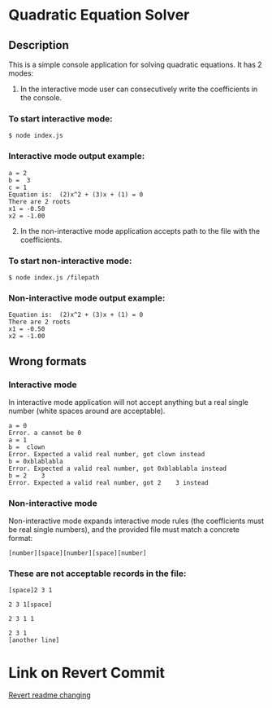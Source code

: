 # Quadratic Equation Solver

## Description 

This is a simple console application for solving quadratic equations. It has 2 modes:

1. In the interactive mode user can consecutively write the coefficients in the console.

### To start interactive mode:
```
$ node index.js
```

### Interactive mode output example:

```
a = 2
b =  3
c = 1
Equation is:  (2)x^2 + (3)x + (1) = 0
There are 2 roots
x1 = -0.50
x2 = -1.00
```

2. In the non-interactive mode application accepts path to the file with the coefficients.

### To start non-interactive mode:
```
$ node index.js /filepath
```

### Non-interactive mode output example:

```
Equation is:  (2)x^2 + (3)x + (1) = 0
There are 2 roots
x1 = -0.50
x2 = -1.00
```
## Wrong formats

### Interactive mode

In interactive mode application will not accept anything but a real single number (white spaces around are acceptable).

```
a = 0
Error. a cannot be 0
a = 1
b =  clown
Error. Expected a valid real number, got clown instead
b = 0xblablabla
Error. Expected a valid real number, got 0xblablabla instead
b = 2    3
Error. Expected a valid real number, got 2    3 instead
```
### Non-interactive mode

Non-interactive mode expands interactive mode rules (the coefficients must be real single numbers), and the provided file must match a concrete format: 

```
[number][space][number][space][number]
```
### These are not acceptable records in the file:
```
[space]2 3 1
```
```
2 3 1[space]
```
```
2 3 1 1
```
```
2 3 1
[another line]
```

# Link on Revert Commit

[Revert readme changing](https://github.com/crazysparrow69/lab1_software-methodology/commit/ae41fee4f734d1f284bfa429c37861bcbdc3c96d)
